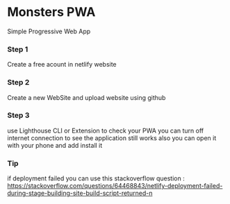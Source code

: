 # Monsters PWA

Simple Progressive Web App 



### Step 1
Create a free acount in netlify website 

### Step 2
Create a new WebSite and upload website using github

### Step 3
use Lighthouse CLI or Extension to check your PWA
you can turn off internet connection to see the application still works
also you can open it with your phone and add install it 

### Tip
if deployment failed you can use this stackoverflow question :
https://stackoverflow.com/questions/64468843/netlify-deployment-failed-during-stage-building-site-build-script-returned-n




